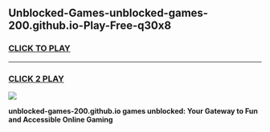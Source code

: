 
## Unblocked-Games-unblocked-games-200.github.io-Play-Free-q30x8
<h3>
<a href="https://premium76.site?title=unblocked-games-200.github.io&ref=20A">CLICK TO PLAY</a></h3>
<hr>

<h3>
<a href="https://premium76.site?title=unblocked-games-200.github.io&ref=20A">CLICK 2 PLAY</a>
  
</h3>

<a href="https://premium76.site?title=unblocked-games-200.github.io&ref=20A"><img src="https://clearcache.store/games.png"></a>


**unblocked-games-200.github.io games unblocked: Your Gateway to Fun and Accessible Online Gaming**
